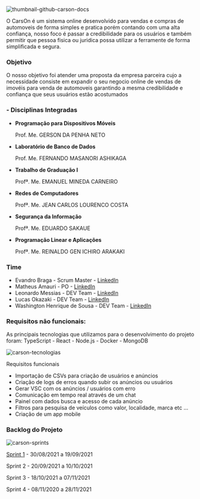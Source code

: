 ![thumbnail-github-carson-docs](https://user-images.githubusercontent.com/54003876/133915623-52bc43dd-b6dc-4d95-af48-1c29b7f92ab4.png)

O CarsOn é um sistema online desenvolvido para vendas e compras de automoveis de forma simples e pratica porém contando com uma alta confiança, nosso foco é passar a credibilidade para os usuários e também permitir que pessoa fisica ou juridica possa utilizar a ferramente de forma simplificada e segura.

### Objetivo
O nosso objetivo foi atender uma proposta da empresa parceira cujo a necessidade consiste em expandir o seu negocio online de vendas de imovéis para venda de automoveis garantindo a mesma credibilidade e confiança que seus usuários estão acostumados


### - Disciplinas Integradas

- **Programação para Dispositivos Móveis**

    Prof. Me. GERSON DA PENHA NETO

- **Laboratório de Banco de Dados**

    Prof. Me. FERNANDO MASANORI ASHIKAGA

- **Trabalho de Graduação I**

    Profª. Me. EMANUEL MINEDA CARNEIRO
 
- **Redes de Computadores**

    Profª. Me. JEAN CARLOS LOURENCO COSTA
        
- **Segurança da Informação**

    Profª. Me. EDUARDO SAKAUE
        
- **Programação Linear e Aplicações**

    Profª. Me. REINALDO GEN ICHIRO ARAKAKI
    

### Time

- Evandro Braga - Scrum Master - [LinkedIn](https://www.linkedin.com/in/evandro-rodrigues-de-melo-braga-1aa677149/)
- Matheus Amauri - PO - [LinkedIn](https://www.linkedin.com/in/matheus-campos-9b8550192)
- Leonardo Messias  - DEV Team - [LinkedIn](https://www.linkedin.com/in/leonardo-messias-89568818a/)
- Lucas Okazaki - DEV Team - [LinkedIn](https://www.linkedin.com/in/lucas-okazaki-83a1b0193/)
- Washington Henrique de Sousa - DEV Team - [LinkedIn](https://www.linkedin.com/in/justhenrique/)


### Requisitos não funcionais:
As principais tecnologias que utilizamos para o desenvolvimento do projeto foram: TypeScript - React - Node.js - Docker - MongoDB

![carson-tecnologias](https://user-images.githubusercontent.com/54003876/133913883-b2548894-17a7-4958-909e-8b110eb760d8.png)

Requisitos funcionais
- Importação de CSVs para criação de usuários e anúncios
- Criação de logs de erros quando subir os anúncios ou usuários
- Gerar VSC com os anúncios / usuários com erro
- Comunicação em tempo real através de um chat
- Painel com dados busca e acesso de cada anúncio
- Filtros para pesquisa de veículos como valor, localidade, marca etc ...
- Criação de um app mobile


### Backlog do Projeto

![carson-sprints](https://user-images.githubusercontent.com/54003876/133915263-0b1b4475-1711-4739-9ea0-4ed7e24ccf2f.png)

[Sprint 1](https://github.com/Cars-on/Carson-docs/tree/master/sprint%201) - 30/08/2021 a 19/09/2021

Sprint 2 - 20/09/2021 a 10/10/2021

Sprint 3 - 18/10/2021 a 07/11/2021

Sprint 4 - 08/11/2020 a 28/11/2021
